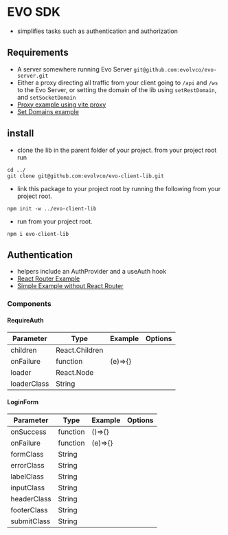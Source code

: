 # EVO SDK
- simplifies tasks such as authentication and authorization

## Requirements
- A server somewhere running Evo Server `git@github.com:evolvco/evo-server.git`
- Either a proxy directing all traffic from your client going to `/api` and `/ws` to the Evo Server, or setting the domain of the lib using `setRestDomain`, and `setSocketDomain`
- [Proxy example using vite proxy](docs/proxy.md)
- [Set Domains example](docs/set-domains.md)

## install
- clone the lib in the parent folder of your project. from your project root run 

```
cd ../
git clone git@github.com:evolvco/evo-client-lib.git
```

- link this package to your project root by running the following from your project root.

```npm init -w ../evo-client-lib```

- run from your project root.

```npm i evo-client-lib```

## Authentication
- helpers include an AuthProvider and a useAuth hook
- [React Router Example](docs/react-router-auth.md)
- [Simple Example without React Router](docs/simple-auth.md)


### Components

#### RequireAuth
| Parameter     | Type              | Example   | Options   |
| ---------     | -----------       | --------  | -------   |
| children      | React.Children    |           |           |
| onFailure     | function          | (e)=>{}   |           |
| loader        | React.Node        |           |           |
| loaderClass   | String            |           |           |

#### LoginForm
| Parameter     | Type              | Example   | Options   |
| ---------     | -----------       | --------  | -------   |
| onSuccess     | function          | ()=>{}   |           |
| onFailure     | function          | (e)=>{}   |           |
| formClass   | String            |           |           |
| errorClass   | String            |           |           |
| labelClass   | String            |           |           |
| inputClass   | String            |           |           |
| headerClass   | String            |           |           |
| footerClass   | String            |           |           |
| submitClass   | String            |           |           |
